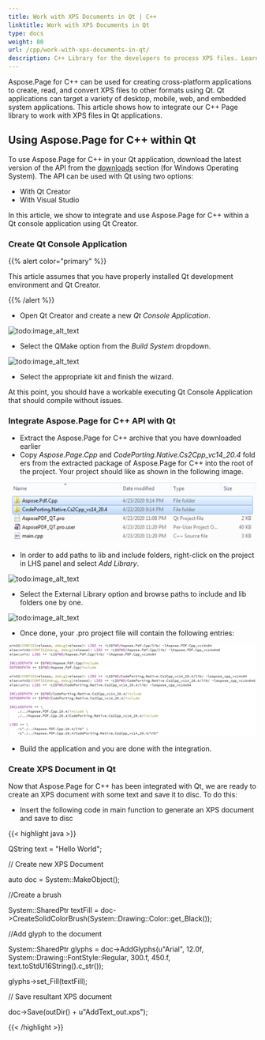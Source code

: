 ```yaml
---
title: Work with XPS Documents in Qt | C++
linktitle: Work with XPS Documents in Qt
type: docs
weight: 80
url: /cpp/work-with-xps-documents-in-qt/
description: C++ Library for the developers to process XPS files. Learn how to work with XPS Documents in Qt within Aspose.Page API solution for C++.
---
```


Aspose.Page for C++ can be used for creating cross-platform applications to create, read, and convert XPS files to other formats using Qt. Qt applications can target a variety of desktop, mobile, web, and embedded system applications. This article shows how to integrate our C++ Page library to work with XPS files in Qt applications.
## **Using Aspose.Page for C++ within Qt**
To use Aspose.Page for C++ in your Qt application, download the latest version of the API from the [downloads](https://downloads.aspose.com/page/cpp) section (for Windows Operating System). The API can be used with Qt using two options:

- With Qt Creator
- With Visual Studio

In this article, we show to integrate and use Aspose.Page for C++ within a Qt console application using Qt Creator.
### **Create Qt Console Application**
{{% alert color="primary" %}} 

This article assumes that you have properly installed Qt development environment and Qt Creator.

{{% /alert %}} 

- Open Qt Creator and create a new *Qt Console Application*.

![todo:image_alt_text](https://blog.aspose.com/wp-content/uploads/sites/2/2020/04/Qt-Console-Application.jpg)

- Select the QMake option from the *Build System* dropdown.

![todo:image_alt_text](https://blog.aspose.com/wp-content/uploads/sites/2/2020/04/Qt-Console-Application-QMake.jpg)

- Select the appropriate kit and finish the wizard.

At this point, you should have a workable executing Qt Console Application that should compile without issues.
### **Integrate Aspose.Page for C++ API with Qt**
- Extract the Aspose.Page for C++ archive that you have downloaded earlier
- Copy *Aspose.Page.Cpp* and *CodePorting.Native.Cs2Cpp_vc14_20.4* folders from the extracted package of Aspose.Page for C++ into the root of the project. Your project should like as shown in the following image.

![todo:image_alt_text](work-with-xps-documents-in-qt_1.png)

- In order to add paths to lib and include folders, right-click on the project in LHS panel and select *Add Library*.

![todo:image_alt_text](https://blog.aspose.com/wp-content/uploads/sites/2/2020/04/Add-Word-Library.jpg)

- Select the External Library option and browse paths to include and lib folders one by one.

![todo:image_alt_text](https://blog.aspose.com/wp-content/uploads/sites/2/2020/04/Add-Word-Library-2.jpg)

- Once done, your .pro project file will contain the following entries:

![todo:image_alt_text](work-with-xps-documents-in-qt_2.png)

- Build the application and you are done with the integration.
### **Create XPS Document in Qt**
Now that Aspose.Page for C++ has been integrated with Qt, we are ready to create an XPS document with some text and save it to disc. To do this:

- Insert the following code in main function to generate an XPS document and save to disc

{{< highlight java >}}

 QString text = "Hello World";

// Create new XPS Document

auto doc = System::MakeObject<XpsDocument>();

//Create a brush 

System::SharedPtr<XpsSolidColorBrush> textFill = doc->CreateSolidColorBrush(System::Drawing::Color::get_Black());

//Add glyph to the document

System::SharedPtr<XpsGlyphs> glyphs = doc->AddGlyphs(u"Arial", 12.0f, System::Drawing::FontStyle::Regular, 300.f, 450.f, text.toStdU16String().c_str());

glyphs->set_Fill(textFill);

// Save resultant XPS document

doc->Save(outDir() + u"AddText_out.xps");

{{< /highlight >}}

